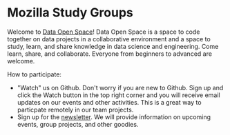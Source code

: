 Mozilla Study Groups
============

Welcome to [Data Open Space](http://dataopenspace.github.io/studyGroup)! Data Open Space is a space to code together on data projects in a collaborative environment and a space to study, learn, and share knowledge in data science and engineering. Come learn, share, and collaborate. Everyone from beginners to advanced are welcome. 

How to participate:
* "Watch" us on Github. Don't worry if you are new to Github. Sign up and click the Watch button in the top right corner and you will receive email updates on our events and other activities. This is a great way to particpate remotely in our team projects.
* Sign up for the [newsletter](http://tinyletter.com/dataopenspace). We will provide information on upcoming events, group projects, and other goodies.

